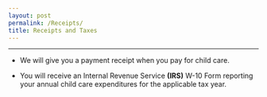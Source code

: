 ```yaml
---
layout: post
permalink: /Receipts/
title: Receipts and Taxes
---
```


----------


-  We will give you a payment receipt when you pay for child care.

-  You will receive an Internal Revenue Service **(IRS)** W-10 Form reporting your annual child care expenditures for the applicable tax year.  

 
